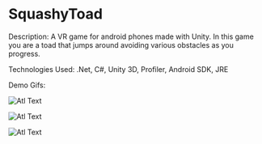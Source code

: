 # SquashyToad

Description: A VR game for android phones made with Unity. In this game you are a toad that jumps around avoiding various obstacles as you progress.

Technologies Used: .Net, C#, Unity 3D, Profiler, Android SDK, JRE

Demo Gifs:

![Atl Text](https://github.com/R3713X/SquashyToad/blob/master/SquashyToad/Assets/Demo%20Gifs/playthrough.gif)

![Atl Text](https://github.com/R3713X/SquashyToad/blob/master/SquashyToad/Assets/Demo%20Gifs/destructor%20demo.gif)

![Atl Text](https://github.com/R3713X/SquashyToad/blob/master/SquashyToad/Assets/Demo%20Gifs/fullscreen%20playthrough.gif)
